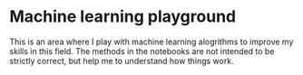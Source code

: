 # Machine learning playground
This is an area where I play with machine learning alogrithms to improve my skills in this field. The methods in the notebooks are not intended to be strictly correct, but help me to understand how things work.
